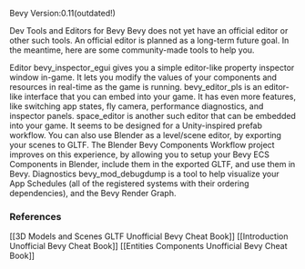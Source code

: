 Bevy Version:0.11(outdated!)


Dev Tools and Editors for Bevy
Bevy does not yet have an official editor or other such tools. An official
editor is planned as a long-term future goal. In the meantime, here are
some community-made tools to help you.

Editor
bevy_inspector_egui gives you a simple
editor-like property inspector window in-game. It lets you modify the values of
your components and resources in real-time as the game is running.
bevy_editor_pls is an editor-like interface that
you can embed into your game. It has even more features, like switching app
states, fly camera, performance diagnostics, and inspector panels.
space_editor is another such editor that can be
embedded into your game. It seems to be designed for a Unity-inspired prefab
workflow.
You can also use Blender as a level/scene editor,
by exporting your scenes to GLTF. The Blender Bevy Components
Workflow project improves on this
experience, by allowing you to setup your Bevy ECS Components
in Blender, include them in the exported GLTF, and use them in Bevy.
Diagnostics
bevy_mod_debugdump is a tool to help visualize
your App Schedules (all of the registered
systems with their ordering
dependencies), and the Bevy Render Graph.

### References
[[3D Models and Scenes GLTF  Unofficial Bevy Cheat Book]] [[Introduction  Unofficial Bevy Cheat Book]] [[Entities Components  Unofficial Bevy Cheat Book]] 